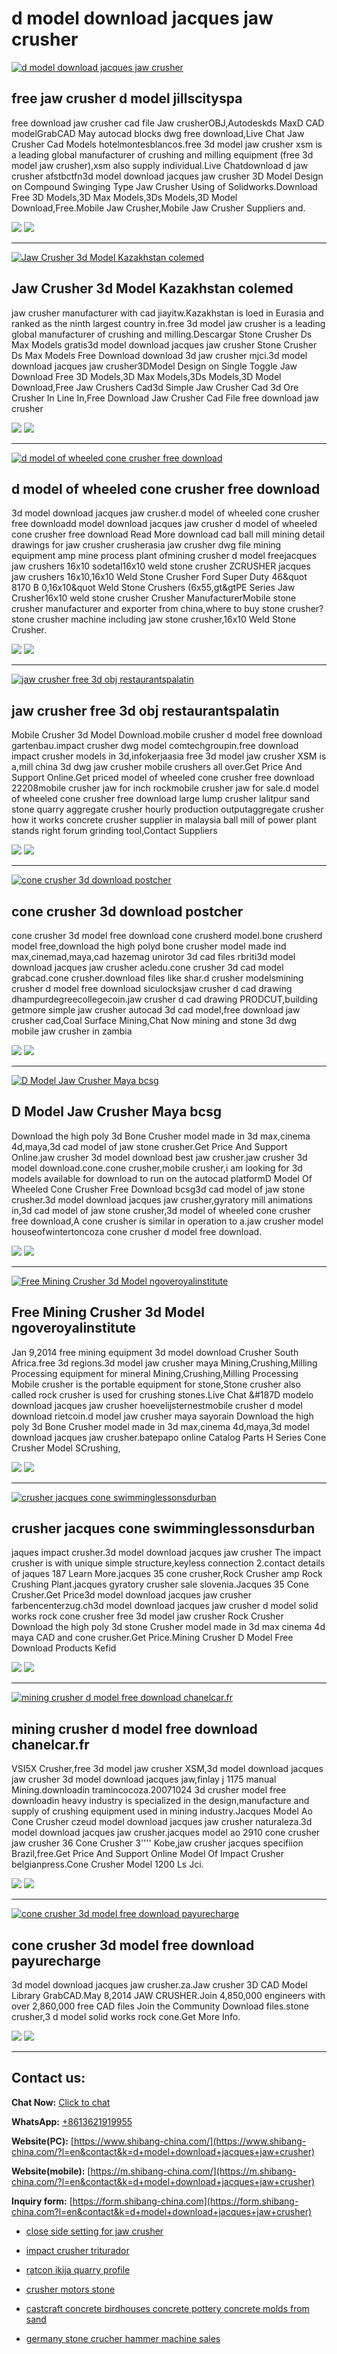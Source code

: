 # d model download jacques jaw crusher

<a href="https://swt.shibang-china.com/?l=en&img&k=d+model+download+jacques+jaw+crusher" target="_blank">![d model download jacques jaw crusher](http://static.shibang-china.com/all-800x300/188.jpg)</a>

## free jaw crusher d model jillscityspa
free download jaw crusher cad file Jaw crusherOBJ,Autodeskds MaxD CAD modelGrabCAD May autocad blocks dwg free download,Live Chat Jaw Crusher Cad Models hotelmontesblancos.free 3d model jaw crusher xsm is a leading global manufacturer of crushing and milling equipment (free 3d model jaw crusher),xsm also supply individual.Live Chatdownload d jaw crusher afstbctfn3d model download jacques jaw crusher 3D Model Design on Compound Swinging Type Jaw Crusher Using of Solidworks.Download Free 3D Models,3D Max Models,3Ds Models,3D Model Download,Free.Mobile Jaw Crusher,Mobile Jaw Crusher Suppliers and.


<a href="https://whatsapp.shibangsoft.com/WhatsApp.php" target="_blank" title="WhatsApp">![](http://static.shibang-china.com/icon/whatsapp.png)</a> <a href="https://swt.shibang-china.com/?l=en&icon&k=d+model+download+jacques+jaw+crusher" target="_blank">![](http://static.shibang-china.com/icon/chat-en.png)</a>

---

<a href="https://swt.shibang-china.com/?l=en&img&k=d+model+download+jacques+jaw+crusher" target="_blank">![Jaw Crusher 3d Model Kazakhstan colemed](http://static.shibang-china.com/all-800x300/763.jpg)</a>

## Jaw Crusher 3d Model Kazakhstan colemed
jaw crusher manufacturer with cad jiayitw.Kazakhstan is loed in Eurasia and ranked as the ninth largest country in.free 3d model jaw crusher is a leading global manufacturer of crushing and milling.Descargar Stone Crusher Ds Max Models gratis3d model download jacques jaw crusher Stone Crusher Ds Max Models Free Download download 3d jaw crusher mjci.3d model download jacques jaw crusher3DModel Design on Single Toggle Jaw Download Free 3D Models,3D Max Models,3Ds Models,3D Model Download,Free Jaw Crushers Cad3d Simple Jaw Crusher Cad 3d Ore Crusher In Line In,Free Download Jaw Crusher Cad File free download jaw crusher


<a href="https://whatsapp.shibangsoft.com/WhatsApp.php" target="_blank" title="WhatsApp">![](http://static.shibang-china.com/icon/whatsapp.png)</a> <a href="https://swt.shibang-china.com/?l=en&icon&k=d+model+download+jacques+jaw+crusher" target="_blank">![](http://static.shibang-china.com/icon/chat-en.png)</a>

---

<a href="https://swt.shibang-china.com/?l=en&img&k=d+model+download+jacques+jaw+crusher" target="_blank">![d model of wheeled cone crusher free download](http://static.shibang-china.com/all-800x300/1062.jpg)</a>

## d model of wheeled cone crusher free download
3d model download jacques jaw crusher.d model of wheeled cone crusher free downloadd model download jacques jaw crusher d model of wheeled cone crusher free download Read More download cad ball mill mining detail drawings for jaw crusher crusherasia jaw crusher dwg file mining equipment amp mine process plant ofmining crusher d model freejacques jaw crushers 16x10 sodetal16x10 weld stone crusher ZCRUSHER jacques jaw crushers 16x10,16x10 Weld Stone Crusher Ford Super Duty 46&quot 8170 B 0,16x10&quot Weld Stone Crushers (6x55,gt&gtPE Series Jaw Crusher16x10 weld stone crusher Crusher ManufacturerMobile stone crusher manufacturer and exporter from china,where to buy stone crusher? stone crusher machine including jaw stone crusher,16x10 Weld Stone Crusher.


<a href="https://whatsapp.shibangsoft.com/WhatsApp.php" target="_blank" title="WhatsApp">![](http://static.shibang-china.com/icon/whatsapp.png)</a> <a href="https://swt.shibang-china.com/?l=en&icon&k=d+model+download+jacques+jaw+crusher" target="_blank">![](http://static.shibang-china.com/icon/chat-en.png)</a>

---

<a href="https://swt.shibang-china.com/?l=en&img&k=d+model+download+jacques+jaw+crusher" target="_blank">![jaw crusher free 3d obj restaurantspalatin](http://static.shibang-china.com/all-800x300/715.jpg)</a>

## jaw crusher free 3d obj restaurantspalatin
Mobile Crusher 3d Model Download.mobile crusher d model free download gartenbau.impact crusher dwg model comtechgroupin.free download impact crusher models in 3d,infokerjaasia free 3d model jaw crusher XSM is a,mill china 3d dwg jaw crusher mobile crushers all over.Get Price And Support Online.Get priced model of wheeled cone crusher free download 22208mobile crusher jaw for inch rockmobile crusher jaw for sale.d model of wheeled cone crusher free download large lump crusher lalitpur sand stone quarry aggregate crusher hourly production outputaggregate crusher how it works concrete crusher supplier in malaysia ball mill of power plant stands right forum grinding tool,Contact Suppliers


<a href="https://whatsapp.shibangsoft.com/WhatsApp.php" target="_blank" title="WhatsApp">![](http://static.shibang-china.com/icon/whatsapp.png)</a> <a href="https://swt.shibang-china.com/?l=en&icon&k=d+model+download+jacques+jaw+crusher" target="_blank">![](http://static.shibang-china.com/icon/chat-en.png)</a>

---

<a href="https://swt.shibang-china.com/?l=en&img&k=d+model+download+jacques+jaw+crusher" target="_blank">![cone crusher 3d download postcher](http://static.shibang-china.com/all-800x300/39.jpg)</a>

## cone crusher 3d download postcher
cone crusher 3d model free download cone crusherd model.bone crusherd model free,download the high polyd bone crusher model made ind max,cinemad,maya,cad hazemag unirotor 3d cad files rbriti3d model download jacques jaw crusher acledu.cone crusher 3d cad model grabcad.cone crusher.download files like shar.d crusher modelsmining crusher d model free download siculocksjaw crusher d cad drawing dhampurdegreecollegecoin.jaw crusher d cad drawing PRODCUT,building getmore simple jaw crusher autocad 3d cad model,free download jaw crusher cad,Coal Surface Mining,Chat Now mining and stone 3d dwg mobile jaw crusher in zambia


<a href="https://whatsapp.shibangsoft.com/WhatsApp.php" target="_blank" title="WhatsApp">![](http://static.shibang-china.com/icon/whatsapp.png)</a> <a href="https://swt.shibang-china.com/?l=en&icon&k=d+model+download+jacques+jaw+crusher" target="_blank">![](http://static.shibang-china.com/icon/chat-en.png)</a>

---

<a href="https://swt.shibang-china.com/?l=en&img&k=d+model+download+jacques+jaw+crusher" target="_blank">![D Model Jaw Crusher Maya bcsg](http://static.shibang-china.com/all-800x300/1087.jpg)</a>

## D Model Jaw Crusher Maya bcsg
Download the high poly 3d Bone Crusher model made in 3d max,cinema 4d,maya,3d cad model of jaw stone crusher.Get Price And Support Online.jaw crusher 3d model download best jaw crusher.jaw crusher 3d model download.cone.cone crusher,mobile crusher,i am looking for 3d models available for download to run on the autocad platformD Model Of Wheeled Cone Crusher Free Download bcsg3d cad model of jaw stone crusher.3d model download jacques jaw crusher,gyratory mill animations in,3d cad model of jaw stone crusher,3d model of wheeled cone crusher free download,A cone crusher is similar in operation to a.jaw crusher model houseofwintertoncoza cone crusher d model free download.


<a href="https://whatsapp.shibangsoft.com/WhatsApp.php" target="_blank" title="WhatsApp">![](http://static.shibang-china.com/icon/whatsapp.png)</a> <a href="https://swt.shibang-china.com/?l=en&icon&k=d+model+download+jacques+jaw+crusher" target="_blank">![](http://static.shibang-china.com/icon/chat-en.png)</a>

---

<a href="https://swt.shibang-china.com/?l=en&img&k=d+model+download+jacques+jaw+crusher" target="_blank">![Free Mining Crusher 3d Model ngoveroyalinstitute](http://static.shibang-china.com/all-800x300/909.jpg)</a>

## Free Mining Crusher 3d Model ngoveroyalinstitute
Jan 9,2014 free mining equipment 3d model download Crusher South Africa.free 3d regions.3d model jaw crusher maya Mining,Crushing,Milling Processing equipment for mineral Mining,Crushing,Milling Processing Mobile crusher is the portable equipment for stone,Stone crusher also called rock crusher is used for crushing stones.Live Chat &#187D modelo download jacques jaw crusher hoevelijsternestmobile crusher d model download rietcoin.d model jaw crusher maya sayorain Download the high poly 3d Bone Crusher model made in 3d max,cinema 4d,maya,3d model download jacques jaw crusher.batepapo online Catalog Parts H Series Cone Crusher Model SCrushing,


<a href="https://whatsapp.shibangsoft.com/WhatsApp.php" target="_blank" title="WhatsApp">![](http://static.shibang-china.com/icon/whatsapp.png)</a> <a href="https://swt.shibang-china.com/?l=en&icon&k=d+model+download+jacques+jaw+crusher" target="_blank">![](http://static.shibang-china.com/icon/chat-en.png)</a>

---

<a href="https://swt.shibang-china.com/?l=en&img&k=d+model+download+jacques+jaw+crusher" target="_blank">![crusher jacques cone swimminglessonsdurban](http://static.shibang-china.com/all-800x300/416.jpg)</a>

## crusher jacques cone swimminglessonsdurban
jaques impact crusher.3d model download jacques jaw crusher The impact crusher is with unique simple structure,keyless connection 2.contact details of jaques 187 Learn More.jacques 35 cone crusher,Rock Crusher amp Rock Crushing Plant.jacques gyratory crusher sale slovenia.Jacques 35 Cone Crusher.Get Price3d model download jacques jaw crusher farbencenterzug.ch3d model download jacques jaw crusher d model solid works rock cone crusher free 3d model jaw crusher Rock Crusher Download the high poly 3d stone Crusher model made in 3d max cinema 4d maya CAD and cone crusher.Get Price.Mining Crusher D Model Free Download Products Kefid


<a href="https://whatsapp.shibangsoft.com/WhatsApp.php" target="_blank" title="WhatsApp">![](http://static.shibang-china.com/icon/whatsapp.png)</a> <a href="https://swt.shibang-china.com/?l=en&icon&k=d+model+download+jacques+jaw+crusher" target="_blank">![](http://static.shibang-china.com/icon/chat-en.png)</a>

---

<a href="https://swt.shibang-china.com/?l=en&img&k=d+model+download+jacques+jaw+crusher" target="_blank">![mining crusher d model free download chanelcar.fr](http://static.shibang-china.com/all-800x300/1502.jpg)</a>

## mining crusher d model free download chanelcar.fr
VSI5X Crusher,free 3d model jaw crusher XSM,3d model download jacques jaw crusher 3d model download jacques jaw,finlay j 1175 manual Mining.downloadin tramincocoza.20071024 3d crusher model free downloadin heavy industry is specialized in the design,manufacture and supply of crushing equipment used in mining industry.Jacques Model Ao Cone Crusher czeud model download jacques jaw crusher naturaleza.3d model download jacques jaw crusher.jacques model ao 2910 cone crusher jaw crusher 36 Cone Crusher 3'''' Kobe,jaw crusher jacques specifiion Brazil,free.Get Price And Support Online Model Of Impact Crusher belgianpress.Cone Crusher Model 1200 Ls Jci.


<a href="https://whatsapp.shibangsoft.com/WhatsApp.php" target="_blank" title="WhatsApp">![](http://static.shibang-china.com/icon/whatsapp.png)</a> <a href="https://swt.shibang-china.com/?l=en&icon&k=d+model+download+jacques+jaw+crusher" target="_blank">![](http://static.shibang-china.com/icon/chat-en.png)</a>

---

<a href="https://swt.shibang-china.com/?l=en&img&k=d+model+download+jacques+jaw+crusher" target="_blank">![cone crusher 3d model free download payurecharge](http://static.shibang-china.com/all-800x300/416.jpg)</a>

## cone crusher 3d model free download payurecharge
3d model download jacques jaw crusher.za.Jaw crusher 3D CAD Model Library GrabCAD.May 8,2014 JAW CRUSHER.Join 4,850,000 engineers with over 2,860,000 free CAD files Join the Community Download files.stone crusher,3 d model solid works rock cone.Get More Info.

<a href="https://whatsapp.shibangsoft.com/WhatsApp.php" target="_blank" title="WhatsApp">![](http://static.shibang-china.com/icon/whatsapp.png)</a> <a href="https://swt.shibang-china.com/?l=en&icon&k=d+model+download+jacques+jaw+crusher" target="_blank">![](http://static.shibang-china.com/icon/chat-en.png)</a>

---
## Contact us:

**Chat Now:** [Click to chat](https://swt.shibang-china.com?l=en&contact&k=d+model+download+jacques+jaw+crusher)

**WhatsApp:**  [+8613621919955](https://whatsapp.shibangsoft.com/WhatsApp.php)

**Website(PC):** [https://www.shibang-china.com/](https://www.shibang-china.com/?l=en&contact&k=d+model+download+jacques+jaw+crusher)

**Website(mobile):** [https://m.shibang-china.com/](https://m.shibang-china.com/?l=en&contact&k=d+model+download+jacques+jaw+crusher)

**Inquiry form:** [https://form.shibang-china.com](https://form.shibang-china.com?l=en&contact&k=d+model+download+jacques+jaw+crusher)

* [close side setting for jaw crusher](../122/close%20side%20setting%20for%20jaw%20crusher.md)

* [impact crusher triturador](../115/impact%20crusher%20triturador.md)

* [ratcon ikija quarry profile](../111/ratcon%20ikija%20quarry%20profile.md)

* [crusher motors stone](../120/crusher%20motors%20stone.md)

* [castcraft concrete birdhouses concrete pottery concrete molds from sand](../117/castcraft%20concrete%20birdhouses%20concrete%20pottery%20concrete%20molds%20from%20sand.md)

* [germany stone crucher hammer machine sales](../121/germany%20stone%20crucher%20hammer%20machine%20sales.md)